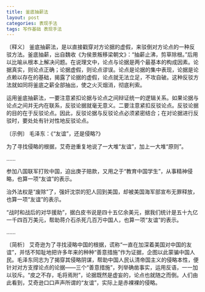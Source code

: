 ```yaml
---
title: 釜底抽薪法
layout: post
categories: 表现手法
tags: 写作基础 表现手法
---
```


〔释义〕 釜底抽薪法，是以直接戳穿对方论据的虚假，来驳倒对方论点的一种反驳方法。釜底抽薪，出自魏收《为侯景叛移梁朝文》：“抽薪止沸，剪草除根。”后用以比喻从根本上解决问题。在说理文中，论点与论据是两个最基本的构成因素。论据真实，则论点正确；论据虚假，则论点谬误。论点是论据的集中表现，论据是论点赖以存在的基础，揭露了论据的虚假，论点就无法立足，不攻自破。这种反驳方法就如同将釜底之薪全部抽出，使之火灭烟消，彻底利索。

运用釜底抽薪法，一要注意紧扣论据与论点之间辩证统一的逻辑关系。如果论据与论点之间并无内在联系，反驳论据就毫无意义。二要注意紧扣反驳论点。反驳论据的目的在于反驳论点。因此，反驳论据与反驳论点必须紧密结合；在对论据进行反驳时，要处处有针对性地反驳论点。

〔示例〕 毛泽东：《“友谊”，还是侵略?》

为了寻找侵略的根据，艾奇逊重复地说了一大堆“友谊”，加上一大堆“原则”。

……

参加八国联军打败中国，迫出庚子赔款，又用之于“教育中国学生”，从事精神侵略，也算一项“友谊”的表示。

治外法权是“废除”了，强奸沈崇的犯人回到美国，却被美国海军部宣布无罪释放，也算一项“友谊”的表示。

“战时和战后的对华援助”，据白皮书说是四十五亿余美元，据我们统计是五十九亿一千四百万美元，帮助蒋介石杀死几百万中国人，也算一项“友谊”的表示。

……

〔简析〕 艾奇逊为了寻找浸略中国的根据，谎称“一直在加深着美国对中国的友谊”，并恬不知耻地把许多年来的种种“善意措施”作为证据，企图以此蒙骗中国人民。毛泽东同志为了揭穿其侵略阴谋，帮助中国人民认清帝国主义的侵略本性，便针对对方支撑论点的论据——三个“善意措施”，列举确凿事实，运用反语，一一加以驳斥。“皮之不存，毛将焉附”，论据既然是虚妄的，论点也就随之而倒。人们由此看到，艾奇逊口口声声所谓的“友谊”，实际上是赤裸裸的侵略。 